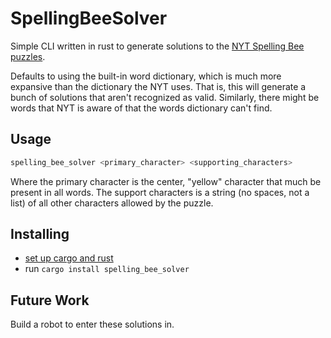 # SpellingBeeSolver

Simple CLI written in rust to generate solutions to the [NYT Spelling Bee puzzles](https://www.nytimes.com/puzzles/spelling-bee).

Defaults to using the built-in word dictionary, which is much more expansive than the dictionary the NYT uses. That is, this will generate a bunch of solutions that aren't recognized as valid. Similarly, there might be words that NYT is aware of that the words dictionary can't find.

## Usage

```sh
spelling_bee_solver <primary_character> <supporting_characters>
```

Where the primary character is the center, "yellow" character that much be present in all words. The support characters is a string (no spaces, not a list) of all other characters allowed by the puzzle.

## Installing

- [set up cargo and rust](https://rustup.rs)
- run `cargo install spelling_bee_solver`

## Future Work

Build a robot to enter these solutions in.

